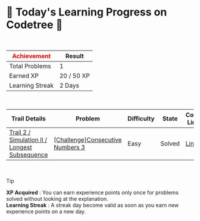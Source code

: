 # 🌲 Today's Learning Progress on Codetree 🌲

<br />

| <span style="color:red;display:block;text-align:center;"> **Achievement**</span> | Result |
|---|---|
|Total Problems| 1 |
| Earned XP | 20 / 50 XP |
| Learning Streak | 2 Days |

<br />

|Trail Details|Problem|Difficulty|State|Code Link|
|---|---|---|---|---|
|[Trail 2 / Simulation II / Longest Subsequence](https://www.codetree.ai/trail-info/novice-mid/)|[[Challenge]Consecutive Numbers 3](https://www.codetree.ai/trails/complete/curated-cards/challenge-continuous-number3/)|Easy|Solved|[Link](https://github.com/kangmoonsu/DSA-study/blob/main/250919/Consecutive%20Numbers%203/continuous-number3.py)|


<br />

> [!TIP]
> **XP Acquired** : You can earn experience points only once for problems solved without looking at the explanation.  
> **Learning Streak** : A streak day become valid as soon as you earn new experience points on a new day.

